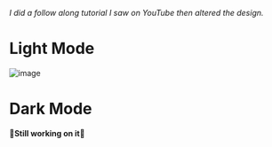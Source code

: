 _I did a follow along tutorial I saw on YouTube then altered the design._

# Light Mode
![image](https://github.com/alea-progaming/web-dev-portfolio/assets/110019094/edc92e5d-327d-4170-a583-47a5fbd97bd2)

# Dark Mode
**🚧Still working on it🚧**

